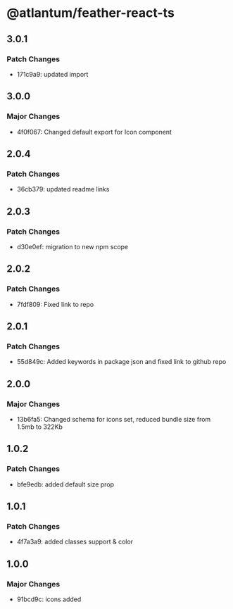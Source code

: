 # @atlantum/feather-react-ts

## 3.0.1

### Patch Changes

-   171c9a9: updated import

## 3.0.0

### Major Changes

-   4f0f067: Changed default export for Icon component

## 2.0.4

### Patch Changes

-   36cb379: updated readme links

## 2.0.3

### Patch Changes

-   d30e0ef: migration to new npm scope

## 2.0.2

### Patch Changes

-   7fdf809: Fixed link to repo

## 2.0.1

### Patch Changes

-   55d849c: Added keywords in package json and fixed link to github repo

## 2.0.0

### Major Changes

-   13b6fa5: Changed schema for icons set, reduced bundle size from 1.5mb to 322Kb

## 1.0.2

### Patch Changes

-   bfe9edb: added default size prop

## 1.0.1

### Patch Changes

-   4f7a3a9: added classes support & color

## 1.0.0

### Major Changes

-   91bcd9c: icons added
